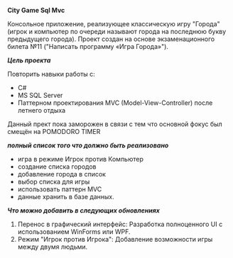 **City Game Sql Mvc**

Консольное приложение, реализующее классическую игру "Города" (игрок и компьютер по очереди называют города на последнюю букву предыдущего города).
Проект создан на основе экзаменационного билета №11 ("Написать программу «Игра Города»").

***Цель проекта***

Повторить навыки работы с:
*   C#
*   MS SQL Server
*   Паттерном проектирования MVC (Model-View-Controller)
после летнего отдыха

Данный прект пока заморожен в связи с тем что основной фокус был смещён на POMODORO TIMER

***полный список того что должно быть реализовано***
- игра в режиме Игрок против Компьютер
- создание списка городов
- добавление города в список
- выбор списка для игры
- использовать паттерн MVC
- данные хранить в базе данных.



***Что можно добавить в следующих обновлениях***
1.  Перенос в графический интерфейс: Разработка полноценного UI с использованием WinForms или WPF.
2.  Режим "Игрок против Игрока": Добавление возможности игры между двумя людьми.

